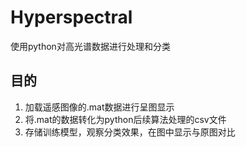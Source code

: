 # Hyperspectral
使用python对高光谱数据进行处理和分类

## 目的

1. 加载遥感图像的.mat数据进行呈图显示
2. 将.mat的数据转化为python后续算法处理的csv文件
3. 存储训练模型，观察分类效果，在图中显示与原图对比